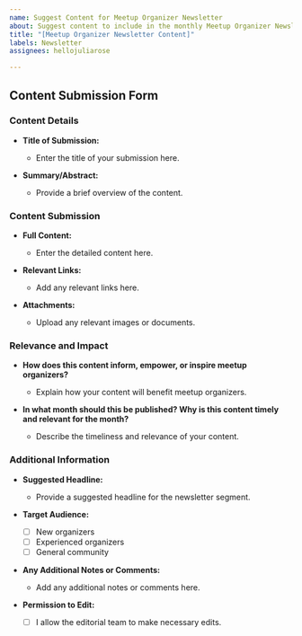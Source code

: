 ```yaml
---
name: Suggest Content for Meetup Organizer Newsletter
about: Suggest content to include in the monthly Meetup Organizer Newsletter
title: "[Meetup Organizer Newsletter Content]"
labels: Newsletter
assignees: hellojuliarose

---
```


## Content Submission Form

### Content Details
- **Title of Submission:**
  - Enter the title of your submission here.

- **Summary/Abstract:**
  - Provide a brief overview of the content.

### Content Submission
- **Full Content:**
  - Enter the detailed content here.

- **Relevant Links:**
  - Add any relevant links here.

- **Attachments:**
  - Upload any relevant images or documents.

### Relevance and Impact
- **How does this content inform, empower, or inspire meetup organizers?**
  - Explain how your content will benefit meetup organizers.

- **In what month should this be published? Why is this content timely and relevant for the month?**
  - Describe the timeliness and relevance of your content.

### Additional Information
- **Suggested Headline:**
  - Provide a suggested headline for the newsletter segment.

- **Target Audience:**
  - [ ] New organizers
  - [ ] Experienced organizers
  - [ ] General community

- **Any Additional Notes or Comments:**
  - Add any additional notes or comments here.

- **Permission to Edit:**
  - [ ] I allow the editorial team to make necessary edits.
